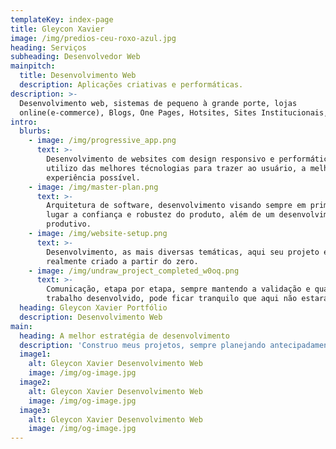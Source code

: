 ```yaml
---
templateKey: index-page
title: Gleycon Xavier
image: /img/predios-ceu-roxo-azul.jpg
heading: Serviços
subheading: Desenvolvedor Web
mainpitch:
  title: Desenvolvimento Web
  description: Aplicações criativas e performáticas.
description: >-
  Desenvolvimento web, sistemas de pequeno à grande porte, lojas
  online(e-commerce), Blogs, One Pages, Hotsites, Sites Institucionais, Portais.
intro:
  blurbs:
    - image: /img/progressive_app.png
      text: >-
        Desenvolvimento de websites com design responsivo e performático,
        utilizo das melhores técnologias para trazer ao usuário, a melhor
        experiência possível.
    - image: /img/master-plan.png
      text: >-
        Arquitetura de software, desenvolvimento visando sempre em primeiro
        lugar a confiança e robustez do produto, além de um desenvolvimento mais
        produtivo.
    - image: /img/website-setup.png
      text: >-
        Desenvolvimento, as mais diversas temáticas, aqui seu projeto é
        realmente criado a partir do zero.
    - image: /img/undraw_project_completed_w0oq.png
      text: >-
        Comunicação, etapa por etapa, sempre mantendo a validação e qualidade do
        trabalho desenvolvido, pode ficar tranquilo que aqui não estará sozinho.
  heading: Gleycon Xavier Portfólio
  description: Desenvolvimento Web
main:
  heading: A melhor estratégia de desenvolvimento
  description: 'Construo meus projetos, sempre planejando antecipadamente, como deve ser.'
  image1:
    alt: Gleycon Xavier Desenvolvimento Web
    image: /img/og-image.jpg
  image2:
    alt: Gleycon Xavier Desenvolvimento Web
    image: /img/og-image.jpg
  image3:
    alt: Gleycon Xavier Desenvolvimento Web
    image: /img/og-image.jpg
---
```


